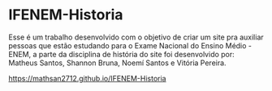 # IFENEM-Historia

Esse é um trabalho desenvolvido com o objetivo de criar um site pra auxiliar pessoas que estão estudando para o Exame Nacional do Ensino Médio - ENEM, a parte da disciplina de história do site foi desenvolvido por: Matheus Santos, Shannon Bruna, Noemí Santos e Vitória Pereira.

https://mathsan2712.github.io/IFENEM-Historia
